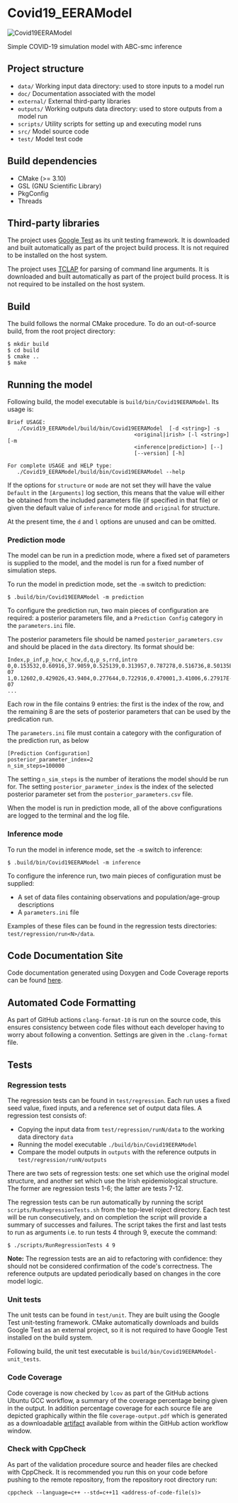 # Covid19_EERAModel
![Covid19EERAModel](https://github.com/ScottishCovidResponse/Covid19_EERAModel/workflows/Covid19EERAModel/badge.svg?branch=dev)

Simple COVID-19 simulation model with ABC-smc inference

## Project structure
 * `data/` Working input data directory: used to store inputs to a model run
 * `doc/` Documentation associated with the model
 * `external/` External third-party libraries
 * `outputs/` Working outputs data directory: used to store outputs from a model run
 * `scripts/` Utility scripts for setting up and executing model runs
 * `src/` Model source code
 * `test/` Model test code

## Build dependencies
 * CMake (>= 3.10)
 * GSL (GNU Scientific Library)
 * PkgConfig
 * Threads

## Third-party libraries
The project uses [Google Test](https://github.com/google/googletest) as its unit testing framework. It
is downloaded and built automatically as part of the project build process. It is not required to be
installed on the host system.

The project uses [TCLAP](http://tclap.sourceforge.net/) for parsing of command line arguments. It is
downloaded and built automatically as part of the project build process. It is not required to be 
installed on the host system. 

## Build
The build follows the normal CMake procedure. To do an out-of-source build, from the root project
directory:
```
$ mkdir build
$ cd build
$ cmake ..
$ make
```

## Running the model
Following build, the model executable is `build/bin/Covid19EERAModel`. Its usage is:
```
Brief USAGE: 
   ./Covid19_EERAModel/build/bin/Covid19EERAModel  [-d <string>] -s
                                        <original|irish> [-l <string>] [-m
                                        <inference|prediction>] [--]
                                        [--version] [-h]

For complete USAGE and HELP type: 
   ./Covid19_EERAModel/build/bin/Covid19EERAModel --help
```

If the options for `structure` or `mode` are not set they will have the value `Default` in the 
`[Arguments]` log section, this means that the value will either be obtained from the included 
parameters file (if specified in that file) or given the default value of `inference` for mode and
`original` for structure.

At the present time, the `d` and `l` options are unused and can be omitted.

### Prediction mode
The model can be run in a prediction mode, where a fixed set of parameters is supplied to the model,
and the model is run for a fixed number of simulation steps.

To run the model in prediction mode, set the `-m` switch to prediction:
```
$ .build/bin/Covid19EERAModel -m prediction
```
To configure the prediction run, two main pieces of configuration are required: a posterior parameters
file, and a `Prediction Config` category in the `parameters.ini` file.

The posterior parameters file should be named `posterior_parameters.csv` and should be placed in the
`data` directory. Its format should be:
```
Index,p_inf,p_hcw,c_hcw,d,q,p_s,rrd,intro
0,0.153532,0.60916,37.9059,0.525139,0.313957,0.787278,0.516736,8.50135E-07
1,0.12602,0.429026,43.9404,0.277644,0.722916,0.470001,3.41006,6.27917E-07
...
```
Each row in the file contains 9 entries: the first is the index of the row, and the remaining 8 are 
the sets of posterior parameters that can be used by the predication run.

The `parameters.ini` file must contain a category with the configuration of the prediction run, as
below
```
[Prediction Configuration]
posterior_parameter_index=2
n_sim_steps=100000
```
The setting `n_sim_steps` is the number of iterations the model should be run for. The setting 
`posterior_parameter_index` is the index of the selected posterior parameter set from the 
`posterior_parameters.csv` file.

When the model is run in prediction mode, all of the above configurations are logged to the terminal
and the log file.

### Inference mode
To run the model in inference mode, set the `-m` switch to inference:
```
$ .build/bin/Covid19EERAModel -m inference
```
To configure the inference run, two main pieces of configuration must be supplied:
  * A set of data files containing observations and population/age-group descriptions
  * A `parameters.ini` file

Examples of these files can be found in the regression tests directories: `test/regression/run<N>/data`.

## Code Documentation Site

Code documentation generated using Doxygen and Code Coverage reports can be found [here](https://scottishcovidresponse.github.io/Covid19_EERAModel/).

## Automated Code Formatting

As part of GitHub actions `clang-format-10` is run on the source code, this ensures consistency between code files without each developer having to worry
about following a convention. Settings are given in the `.clang-format` file.

## Tests

### Regression tests
The regression tests can be found in `test/regression`. Each run uses a fixed seed value, fixed inputs,
and a reference set of output data files. A regression test consists of:

* Copying the input data from `test/regression/runN/data` to the working data directory `data`
* Running the model executable `./build/bin/Covid19EERAModel`
* Compare the model outputs in `outputs` with the reference outputs in `test/regression/runN/outputs`

There are two sets of regression tests: one set which use the original model structure, and another 
set which use the Irish epidemiological structure. The former are regression tests 1-6; the latter
are tests 7-12.

The regression tests can be run automatically by running the script `scripts/RunRegressionTests.sh` 
from the top-level roject directory. Each test will be run consecutively, and on completion the 
script will provide a summary of successes and failures. The script takes the first and last tests
to run as arguments i.e. to run tests 4 through 9, execute the command:
```
$ ./scripts/RunRegressionTests 4 9
```

**Note:** The regression tests are an aid to refactoring with confidence: they should not be considered
confirmation of the code's correctness. The reference outputs are updated periodically based on 
changes in the core model logic.

### Unit tests
The unit tests can be found in `test/unit`. They are built using the Google Test unit-testing framework.
CMake automatically downloads and builds Google Test as an external project, so it is not required to have
Google Test installed on the build system.

Following build, the unit test executable is `build/bin/Covid19EERAModel-unit_tests`.

### Code Coverage
Code coverage is now checked by `lcov` as part of the GitHub actions Ubuntu GCC workflow, a summary of the coverage percentage being given in the output. In addition percentage coverage for each source file are depicted graphically within the file `coverage-output.pdf` which is generated as a downloadable [artifact](https://help.github.com/en/actions/configuring-and-managing-workflows/persisting-workflow-data-using-artifacts) available from within the GitHub action workflow window.

### Check with CppCheck

As part of the validation procedure source and header files are checked with CppCheck. It is recommended you run this on your code before
pushing to the remote repository, from the repository root directory run:

`cppcheck --language=c++ --std=c++11 <address-of-code-file(s)>`
